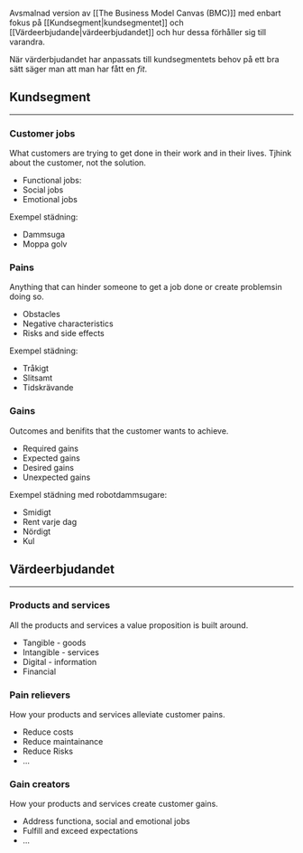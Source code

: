 Avsmalnad version av [[The Business Model Canvas (BMC)]] med enbart fokus på [[Kundsegment|kundsegmentet]] och [[Värdeerbjudande|värdeerbjudandet]] och hur dessa förhåller sig till varandra.

När värderbjudandet har anpassats till kundsegmentets behov på ett bra sätt säger man att man har fått en *fit*.

## Kundsegment
***
### Customer jobs
What customers are trying to get done in their work and in their lives. Tjhink about the customer, not the solution.
- Functional jobs: 
- Social jobs
- Emotional jobs

Exempel städning:
- Dammsuga
- Moppa golv

### Pains
Anything that can hinder someone to get a job done or create problemsin doing so.
- Obstacles
- Negative characteristics
- Risks and side effects

Exempel städning:
- Tråkigt
- Slitsamt
- Tidskrävande

### Gains
Outcomes and benifits that the customer wants to achieve.
- Required gains
- Expected gains
- Desired gains
- Unexpected gains

Exempel städning med robotdammsugare:
- Smidigt
- Rent varje dag
- Nördigt
- Kul


## Värdeerbjudandet
***
### Products and services
All the products and services a value proposition is built around.
- Tangible - goods
- Intangible - services
- Digital - information
- Financial

### Pain relievers
How your products and services alleviate customer pains.
- Reduce costs
- Reduce maintainance
- Reduce Risks
- ...

### Gain creators
How your products and services create customer gains.
- Address functiona, social and emotional jobs
- Fulfill and exceed expectations
- ...





